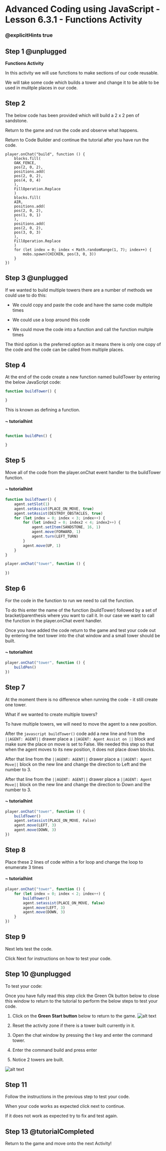 # Advanced Coding using JavaScript - Lesson 6.3.1 - Functions Activity

### @explicitHints true

## Step 1 @unplugged
**Functions Activity**

In this activity we will use functions to make sections of our code reusable.

We will take some code which builds a tower and change it to be able to be used in mulitple places in our code.

## Step 2
The below code has been provided which will build a 2 x 2 pen of sandstone.

Return to the game and run the code and observe what happens. 

Return to Code Builder and continue the tutorial after you have run the code.
```template
player.onChat("build", function () {
    blocks.fill(
    OAK_FENCE,
    pos(2, 0, 2),
    positions.add(
    pos(2, 0, 2),
    pos(4, 0, 4)
    ),
    FillOperation.Replace
    )
    blocks.fill(
    AIR,
    positions.add(
    pos(2, 0, 2),
    pos(1, 0, 1)
    ),
    positions.add(
    pos(2, 0, 2),
    pos(3, 0, 3)
    ),
    FillOperation.Replace
    )
    for (let index = 0; index < Math.randomRange(1, 7); index++) {
        mobs.spawn(CHICKEN, pos(3, 0, 3))
    }
})
```

## Step 3 @unplugged
If we wanted to build multiple towers there are a number of methods we could use to do this:
- We could copy and paste the code and have the same code multiple times

- We could use a loop around this code 

- We could move the code into a function and call the function multple times

The third option is the preferred option as it means there is only one copy of the code and the code can be called from multiple places.

## Step 4 
At the end of the code create a new function named buildTower by entering the below JavaScript code:
```javascript
function buildTower() {

}
```
This is known as defining a function.
#### ~ tutorialhint
```javascript

function buildPen() {

}
```

## Step 5
Move all of the code from the player.onChat event handler to the buildTower function.
#### ~ tutorialhint
```javascript
function buildTower() {
    agent.setSlot(1)
    agent.setAssist(PLACE_ON_MOVE, true)
    agent.setAssist(DESTROY_OBSTACLES, true)
    for (let index = 0; index < 3; index++) {
        for (let index2 = 0; index2 < 4; index2++) {
            agent.setItem(SANDSTONE, 16, 1)
            agent.move(FORWARD, 1)
            agent.turn(LEFT_TURN)
        }
        agent.move(UP, 1)
    }
}

player.onChat("tower", function () {
	
})
```
## Step 6
For the code in the function to run we need to call the function.

To do this enter the name of the function (buildTower) followed by a set of bracket/parenthesis where you want to call it. In our case we want to call the function in the player.onChat event handler.

Once you have added the code return to the game and test your code out by entering the text tower into the chat window and a small tower should be built.
#### ~ tutorialhint
```javascript
player.onChat("tower", function () {
    buildPen()
})
```
## Step 7
At the moment there is no difference when running the code - it still create one tower. 

What if we wanted to create multiple towers?

To have multiple towers, we will need to move the agent to a new position.

After the ```javascript buildTower()``` code add a new line and from the ``||AGENT: AGENT||`` drawer place a ``||AGENT: Agent Assist on ||`` block and make sure the place on move is set to False. 
We needed this step so that when the agent moves to its new position, it does not place down blocks. 

After that line from the ``||AGENT: AGENT||`` drawer place a ``||AGENT: Agent Move||`` block on the new line and change the direction to Left and the number to 3.

After that line from the ``||AGENT: AGENT||`` drawer place a ``||AGENT: Agent Move||`` block on the new line and change the direction to Down and the number to 3. 
#### ~ tutorialhint
```javascript
player.onChat("tower", function () {
    buildTower()
    agent.setassist(PLACE_ON_MOVE, False)
    agent.move(LEFT, 3)
    agent.move(DOWN, 3)
})
```

## Step 8
Place these 2 lines of code within a for loop and change the loop to enumerate 3 times
#### ~ tutorialhint
```javascript
player.onChat("tower", function () {
    for (let index = 0; index < 2; index++) {
        buildTower()
        agent.setassist(PLACE_ON_MOVE, false)
        agent.move(LEFT, 3)
        agent.move(DOWN, 3)
    }
})
```


## Step 9
Next lets test the code.

Click Next for instructions on how to test your code.

## Step 10 @unplugged
To test your code:

Once you have fully read this step click the Green Ok button below to close this window to return to the tutorial to perform the below steps to test your code.

1. Click on the **Green Start button** below to return to the game.
![alt text](https://advancedjsv3.codingcredentials.com/Lesson3/3.2.1/images/1.jpg?raw=true "Start")

2. Reset the activity zone if there is a tower built currently in it. 
3. Open the chat window by pressing the t key and enter the command tower. 
4. Enter the command build and press enter 
5. Notice 2 towers are built.  

![alt text](https://advancedpyv3.codingcredentials.com/Lesson6/6.3.1/images/1.jpg?raw=true "Functions")

## Step 11
Follow the instructions in the previous step to test your code.

When your code works as expected click next to continue.

If it does not work as expected try to fix and test again.

## Step 13 @tutorialCompleted
Return to the game and move onto the next Activity!